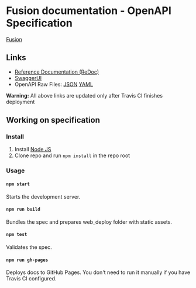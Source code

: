 # Fusion documentation - OpenAPI Specification
[Fusion](https://github.com/runonflux/fusion/)

## Links

- [Reference Documentation (ReDoc)](https://docs.fusion.runonflux.io/)
- [SwaggerUI](https://docs.fusion.runonflux.io/swagger-ui/)
- OpenAPI Raw Files: [JSON](https://docs.fusion.runonflux.io/openapi.json) [YAML](https://docs.fusion.runonflux.io/openapi.yaml)

**Warning:** All above links are updated only after Travis CI finishes deployment

## Working on specification
### Install

1. Install [Node JS](https://nodejs.org/)
2. Clone repo and run `npm install` in the repo root

### Usage

#### `npm start`
Starts the development server.

#### `npm run build`
Bundles the spec and prepares web_deploy folder with static assets.

#### `npm test`
Validates the spec.

#### `npm run gh-pages`
Deploys docs to GitHub Pages. You don't need to run it manually if you have Travis CI configured.
